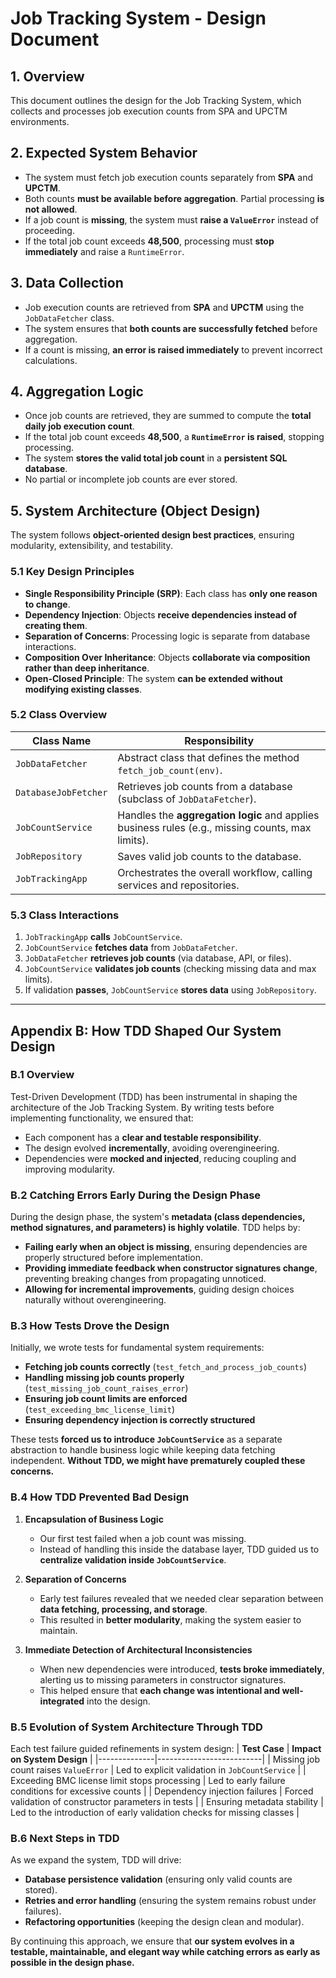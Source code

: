 # Job Tracking System - Design Document

## 1. Overview
This document outlines the design for the Job Tracking System, which collects and processes job execution counts from SPA and UPCTM environments.

## 2. Expected System Behavior
- The system must fetch job execution counts separately from **SPA** and **UPCTM**.
- Both counts **must be available before aggregation**. Partial processing **is not allowed**.
- If a job count is **missing**, the system must **raise a `ValueError`** instead of proceeding.
- If the total job count exceeds **48,500**, processing must **stop immediately** and raise a `RuntimeError`.

## 3. Data Collection
- Job execution counts are retrieved from **SPA** and **UPCTM** using the `JobDataFetcher` class.
- The system ensures that **both counts are successfully fetched** before aggregation.
- If a count is missing, **an error is raised immediately** to prevent incorrect calculations.

## 4. Aggregation Logic
- Once job counts are retrieved, they are summed to compute the **total daily job execution count**.
- If the total job count exceeds **48,500**, a **`RuntimeError` is raised**, stopping processing.
- The system **stores the valid total job count** in a **persistent SQL database**.
- No partial or incomplete job counts are ever stored.

## 5. System Architecture (Object Design)
The system follows **object-oriented design best practices**, ensuring modularity, extensibility, and testability.

### **5.1 Key Design Principles**
- **Single Responsibility Principle (SRP)**: Each class has **only one reason to change**.
- **Dependency Injection**: Objects **receive dependencies instead of creating them**.
- **Separation of Concerns**: Processing logic is separate from database interactions.
- **Composition Over Inheritance**: Objects **collaborate via composition rather than deep inheritance**.
- **Open-Closed Principle**: The system **can be extended without modifying existing classes**.

### **5.2 Class Overview**
| **Class Name**        | **Responsibility** |
|----------------------|-------------------|
| `JobDataFetcher`      | Abstract class that defines the method `fetch_job_count(env)`. |
| `DatabaseJobFetcher`  | Retrieves job counts from a database (subclass of `JobDataFetcher`). |
| `JobCountService`     | Handles the **aggregation logic** and applies business rules (e.g., missing counts, max limits). |
| `JobRepository`       | Saves valid job counts to the database. |
| `JobTrackingApp`      | Orchestrates the overall workflow, calling services and repositories. |

### **5.3 Class Interactions**
1. `JobTrackingApp` **calls** `JobCountService`.
2. `JobCountService` **fetches data** from `JobDataFetcher`.
3. `JobDataFetcher` **retrieves job counts** (via database, API, or files).
4. `JobCountService` **validates job counts** (checking missing data and max limits).
5. If validation **passes**, `JobCountService` **stores data** using `JobRepository`.

---

## **Appendix B: How TDD Shaped Our System Design**

### **B.1 Overview**
Test-Driven Development (TDD) has been instrumental in shaping the architecture of the Job Tracking System. By writing tests before implementing functionality, we ensured that:
- Each component has a **clear and testable responsibility**.
- The design evolved **incrementally**, avoiding overengineering.
- Dependencies were **mocked and injected**, reducing coupling and improving modularity.

### **B.2 Catching Errors Early During the Design Phase**
During the design phase, the system's **metadata (class dependencies, method signatures, and parameters) is highly volatile**. TDD helps by:
- **Failing early when an object is missing**, ensuring dependencies are properly structured before implementation.
- **Providing immediate feedback when constructor signatures change**, preventing breaking changes from propagating unnoticed.
- **Allowing for incremental improvements**, guiding design choices naturally without overengineering.

### **B.3 How Tests Drove the Design**
Initially, we wrote tests for fundamental system requirements:
- **Fetching job counts correctly** (`test_fetch_and_process_job_counts`)
- **Handling missing job counts properly** (`test_missing_job_count_raises_error`)
- **Ensuring job count limits are enforced** (`test_exceeding_bmc_license_limit`)
- **Ensuring dependency injection is correctly structured**

These tests **forced us to introduce `JobCountService`** as a separate abstraction to handle business logic while keeping data fetching independent. **Without TDD, we might have prematurely coupled these concerns.**

### **B.4 How TDD Prevented Bad Design**
1. **Encapsulation of Business Logic**
   - Our first test failed when a job count was missing.
   - Instead of handling this inside the database layer, TDD guided us to **centralize validation inside `JobCountService`**.

2. **Separation of Concerns**
   - Early test failures revealed that we needed clear separation between **data fetching, processing, and storage**.
   - This resulted in **better modularity**, making the system easier to maintain.

3. **Immediate Detection of Architectural Inconsistencies**
   - When new dependencies were introduced, **tests broke immediately**, alerting us to missing parameters in constructor signatures.
   - This helped ensure that **each change was intentional and well-integrated** into the design.

### **B.5 Evolution of System Architecture Through TDD**
Each test failure guided refinements in system design:
| **Test Case** | **Impact on System Design** |
|--------------|--------------------------|
| Missing job count raises `ValueError` | Led to explicit validation in `JobCountService` |
| Exceeding BMC license limit stops processing | Led to early failure conditions for excessive counts |
| Dependency injection failures | Forced validation of constructor parameters in tests |
| Ensuring metadata stability | Led to the introduction of early validation checks for missing classes |

### **B.6 Next Steps in TDD**
As we expand the system, TDD will drive:
- **Database persistence validation** (ensuring only valid counts are stored).
- **Retries and error handling** (ensuring the system remains robust under failures).
- **Refactoring opportunities** (keeping the design clean and modular).

By continuing this approach, we ensure that **our system evolves in a testable, maintainable, and elegant way while catching errors as early as possible in the design phase.**

